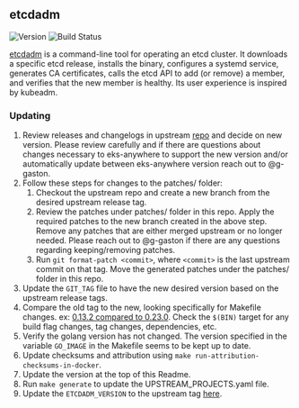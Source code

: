 ## **etcdadm**
![Version](https://img.shields.io/badge/version-5b496a72af3d80d64a16a650c85ce9a5882bc014-blue)
![Build Status](https://codebuild.us-west-2.amazonaws.com/badges?uuid=eyJlbmNyeXB0ZWREYXRhIjoiK0pzWGNJc01qaEVYTU9JcjY5MzdFTFVlSmV2aE1ESUVlODhKNHErSUNJSlkrV1o2bDlPS1hRU1BsWGJhNTZEVkNEYXVGeGRpRnJ4VkpjdFNiR2ZVQ21nPSIsIml2UGFyYW1ldGVyU3BlYyI6Ikh6dkhlYVh0QnE1TytCaU0iLCJtYXRlcmlhbFNldFNlcmlhbCI6MX0%3D&branch=main)

[etcdadm](https://github.com/kubernetes-sigs/etcdadm) is a command-line tool for operating an etcd cluster. It downloads a specific etcd release, installs the binary, configures a systemd service, generates CA certificates, calls the etcd API to add (or remove) a member, and verifies that the new member is healthy. Its user experience is inspired by kubeadm.

### Updating

1. Review releases and changelogs in upstream [repo](https://github.com/kubernetes-sigs/etcdadm) and decide on new version. 
   Please review carefully and if there are questions about changes necessary to eks-anywhere to support the new version
   and/or automatically update between eks-anywhere version reach out to @g-gaston.
1. Follow these steps for changes to the patches/ folder:
    1. Checkout the upstream repo and create a new branch from the desired upstream release tag.
    1. Review the patches under patches/ folder in this repo. Apply the required patches to the new branch created in the above step. Remove any patches that are either
    merged upstream or no longer needed. Please reach out to @g-gaston if there are any questions regarding keeping/removing patches.
    1. Run `git format-patch <commit>`, where `<commit>` is the last upstream commit on that tag. Move the generated patches under the patches/ folder in this repo.
1. Update the `GIT_TAG` file to have the new desired version based on the upstream release tags.
1. Compare the old tag to the new, looking specifically for Makefile changes. 
ex: [0.13.2 compared to 0.23.0](https://github.com/kubernetes-sigs/etcdadm/compare/v0.1.3...v0.1.5). Check the `$(BIN)` target for
any build flag changes, tag changes, dependencies, etc. 
1. Verify the golang version has not changed. The version specified in the variable `GO_IMAGE` in the Makefile seems to be kept up to date.
1. Update checksums and attribution using `make run-attribution-checksums-in-docker`.
1. Update the version at the top of this Readme.
1. Run `make generate` to update the UPSTREAM_PROJECTS.yaml file.
1. Update the `ETCDADM_VERSION` to the upstream tag [here](https://github.com/aws/eks-anywhere-build-tooling/blob/main/projects/kubernetes-sigs/image-builder/build/setup_packer_configs.sh#L76).
